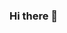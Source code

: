 ### Hi there 👋

<!--
**Aljunnn/Aljunnn** is a ✨ _special_ ✨ repository because its `README.md` (this file) appears on your GitHub profile.

Here are some ideas to get you started:

- 🔭 I’m just starting ...
- 🌱 I’m currently learning
- 👯 I’m looking to collaborate on web developer or website designer...
- 🤔 I’m looking for help with people that can help ne...
- 💬 Ask me about ...
- 📫 How to reach me: ...
- 😄 Pronouns: ...
- ⚡ Fun fact: ...
-->
